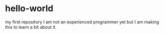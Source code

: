 # hello-world
my first repository
I am not an experienced programmer yet but I am making this to learn a bit about it.
